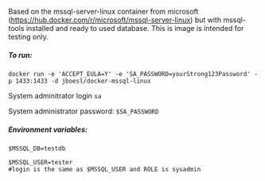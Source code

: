 
Based on the mssql-server-linux container from microsoft (https://hub.docker.com/r/microsoft/mssql-server-linux)
but with mssql-tools installed and ready to used database.
This is image is intended for testing only.

##### To run:

`docker run -e 'ACCEPT_EULA=Y' -e 'SA_PASSWORD=yourStrong123Password' -p 1433:1433 -d jboesl/docker-mssql-linux`

System adminitrator login `sa`

System administrator password: `$SA_PASSWORD`

##### Environment variables:

`$MSSQL_DB=testdb`

```
$MSSQL_USER=tester 
#login is the same as $MSSQL_USER and ROLE is sysadmin
```
